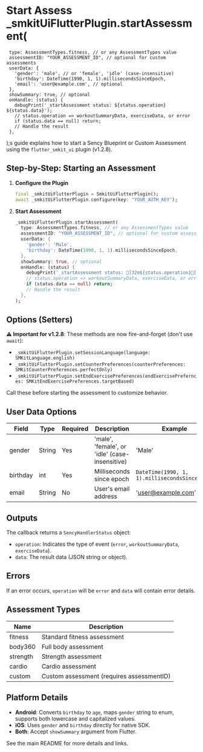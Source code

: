 # Start Assess   _smkitUiFlutterPlugin.startAssessment(
     type: AssessmentTypes.fitness, // or any AssessmentTypes value
     assessmentID: "YOUR_ASSESSMENT_ID", // optional for custom assessments
     userData: {
       'gender': 'male', // or 'female', 'idle' (case-insensitive)
       'birthday': DateTime(1990, 1, 1).millisecondsSinceEpoch,
       'email': 'user@example.com', // optional
     },
     showSummary: true, // optional
     onHandle: (status) {
       debugPrint('_startAssessment status: ${status.operation} ${status.data}');
       // status.operation => workoutSummaryData, exerciseData, or error
       if (status.data == null) return;
       // Handle the result
     },
   );s guide explains how to start a Sency Blueprint or Custom Assessment using the `flutter_smkit_ui` plugin (v1.2.8).

## Step-by-Step: Starting an Assessment

1. **Configure the Plugin**
   ```dart
   final _smkitUiFlutterPlugin = SmkitUiFlutterPlugin();
   await _smkitUiFlutterPlugin.configure(key: "YOUR_AUTH_KEY");
   ```

2. **Start Assessment**
   ```dart
   _smkitUiFlutterPlugin.startAssessment(
     type: AssessmentTypes.fitness, // or any AssessmentTypes value
     assessmentID: "YOUR_ASSESSMENT_ID", // optional for custom assessments
     userData: {
       'gender': 'Male',
       'birthday': DateTime(1990, 1, 1).millisecondsSinceEpoch,
     },
     showSummary: true, // optional
     onHandle: (status) {
       debugPrint('_startAssessment status: [32m${status.operation}[0m [34m${status.data}[0m');
       // status.operation => workoutSummaryData, exerciseData, or error
       if (status.data == null) return;
       // Handle the result
     },
   );
   ```

## Options (Setters)

**⚠️ Important for v1.2.8**: These methods are now fire-and-forget (don't use `await`):

- `_smkitUiFlutterPlugin.setSessionLanguage(language: SMKitLanguage.english)`
- `_smkitUiFlutterPlugin.setCounterPreferences(counterPreferences: SMKitCounterPreferences.perfectOnly)`
- `_smkitUiFlutterPlugin.setEndExercisePreferences(endExercisePrefernces: SMKitEndExercisePreferences.targetBased)`

Call these before starting the assessment to customize behavior.

## User Data Options

| Field      | Type     | Required | Description                           | Example                             |
|------------|----------|----------|---------------------------------------|-------------------------------------|
| gender     | String   | Yes      | 'male', 'female', or 'idle' (case-insensitive) | 'Male'                    |
| birthday   | int      | Yes      | Milliseconds since epoch              | `DateTime(1990, 1, 1).millisecondsSinceEpoch` |
| email      | String   | No       | User's email address                  | 'user@example.com'                  |

## Outputs

The callback returns a `SencyHandlerStatus` object:
- `operation`: Indicates the type of event (`error`, `workoutSummaryData`, `exerciseData`).
- `data`: The result data (JSON string or object).

## Errors

If an error occurs, `operation` will be `error` and `data` will contain error details.

## Assessment Types

| Name      | Description |
|-----------|-------------|
| fitness   | Standard fitness assessment |
| body360   | Full body assessment |
| strength  | Strength assessment |
| cardio    | Cardio assessment |
| custom    | Custom assessment (requires assessmentID) |

## Platform Details

- **Android**: Converts `birthday` to `age`, maps `gender` string to enum, supports both lowercase and capitalized values.
- **iOS**: Uses `gender` and `birthday` directly for native SDK.
- **Both**: Accept `showSummary` argument from Flutter.

See the main README for more details and links.
